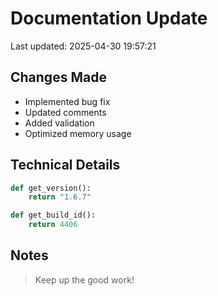 # Documentation Update

Last updated: 2025-04-30 19:57:21

## Changes Made
- Implemented bug fix
- Updated comments
- Added validation
- Optimized memory usage

## Technical Details
```python
def get_version():
    return "1.6.7"

def get_build_id():
    return 4406
```

## Notes
> Keep up the good work!
